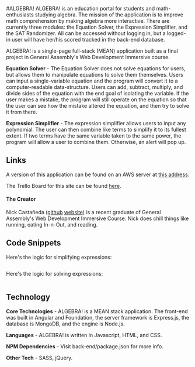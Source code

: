 #ALGEBRA!
ALGEBRA! is an education portal for students and math-enthusiasts studying algebra. The mission of the application is to improve math comprehension by making algebra more interactive. There are currently three modules: the Equation Solver, the Expression Simplifier, and the SAT Randomizer. All can be accessed without logging in, but a logged-in user will have her/his scored tracked in the back-end database.

ALGEBRA! is a single-page full-stack (MEAN) application built as a final project in General Assembly's Web Development Immersive course.

**Equation Solver** - The Equation Solver does not solve equations for users, but allows them to manipulate equations to solve them themselves. Users can input a single-variable equation and the program will convert it to a computer-readable data-structure. Users can add, subtract, multiply, and divide sides of the equation with the end goal of isolating the variable. If the user makes a mistake, the program will still operate on the equation so that the user can see how the mistake altered the equation, and then try to solve it from there.

**Expression Simplifier** - The expression simplifier allows users to input any polynomial. The user can then combine like terms to simplify it to its fullest extent. If two terms have the same variable taken to the same power, the program will allow a user to combine them. Otherwise, an alert will pop up.

## Links
A version of this application can be found on an AWS server at [this address](http://www.google.com/).

The Trello Board for this site can be found [here](https://trello.com/b/rvt3Zru8/algebra).

#### The Creator
Nick Castañeda ([github](https://github.com/nick-castaneda) [website](http://www.nick-castaneda.com)) is a recent graduate of General Assembly's Web Development Immersive Course. Nick does chill things like running, eating In-n-Out, and reading.

## Code Snippets
Here's the logic for simplifying expressions:

~~~javascript

~~~

Here's the logic for solving expressions:

~~~javascript

~~~

## Technology
**Core Technologies** - ALGEBRA! is a MEAN stack application. The front-end was built in Angular and Foundation, the server framework is Express.js, the database is MongoDB, and the engine is Node.js. 

**Languages** - ALGEBRA! is written in Javascript, HTML, and CSS.

**NPM Dependencies** - Visit back-end/package.json for more info.

**Other Tech** - SASS, jQuery.